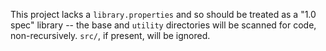 This project lacks a `library.properties` and so should be treated as a "1.0 spec" library -- the base and `utility` directories will be scanned for code, non-recursively.  `src/`, if present, will be ignored.
